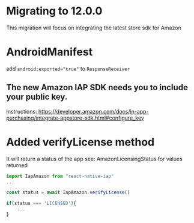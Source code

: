 # Migrating to 12.0.0

This migration will focus on integrating the latest store sdk for Amazon

# AndroidManifest

add `android:exported="true"` to `ResponseReceiver`

## The new Amazon IAP SDK needs you to include your public key.

Instructions: https://developer.amazon.com/docs/in-app-purchasing/integrate-appstore-sdk.html#configure_key

# Added verifyLicense method

It will return a status of the app see: AmazonLicensingStatus for values returned

```ts
import IapAmazon from "react-native-iap"
...

const status = await IapAmazon.verifyLicense()

if(status === 'LICENSED'){
    ...
}

```
